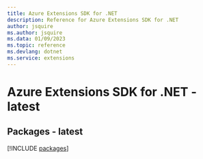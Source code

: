 ```yaml
---
title: Azure Extensions SDK for .NET
description: Reference for Azure Extensions SDK for .NET
author: jsquire
ms.author: jsquire
ms.data: 01/09/2023
ms.topic: reference
ms.devlang: dotnet
ms.service: extensions
---
```

# Azure Extensions SDK for .NET - latest
## Packages - latest
[!INCLUDE [packages](extensions-index.md)]